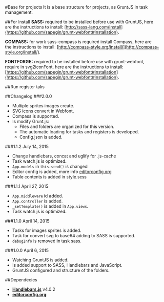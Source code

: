 #Base for projects
It is a base structure for projects, as GruntJS in task management.

##For Install
__SASS:__ required to be installed before use with GruntJS, here are the instructions to install: [http://sass-lang.com/install](https://github.com/sapegin/grunt-webfont#installation).

__COMPASS:__ for work sass-compass is required install Compass, here are the instructions to install: [http://compass-style.org/install/](http://compass-style.org/install/).

__FONTFORGE:__ required to be installed before use with grunt-webfont, require in svg2iconFont. here are the instructions to install: [https://github.com/sapegin/grunt-webfont#installation](https://github.com/sapegin/grunt-webfont#installation).

##Run register taks


##Changelog
###2.0.0
* Multiple sprites images create.
* SVG icons convert in Webfont.
* Compass is supported.
* Is modify Grunt.js:
  * Files and folders are organized for this version.
  * The automatic loading for tasks and registers is developed.
  * Config.json is added.

###1.1.2
July 14, 2015

* Change handlebars, concat and uglify for .js-cache
* Task watch.js is optimized.
* `App.models` in `this.send()` is changed
* Editor config is added, more info [editorconfig.org](http://editorconfig.org/)
* Table contents is added in style.scss

###1.1.1
April 27, 2015

* `App.middleware` id added.
* `App.controller` is added.
* `_setTemplate()` is added in `App.views`.
* Task watch.js is optimized.

###1.1.0
April 14, 2015

* Tasks for images sprites is added.
* Task for  convert svg to base64 adding to SASS is supported.
* `debugInfo` is removed in task sass.

###1.0.0
April 6, 2015

* Watching GruntJS is added.
* Is added support to SASS, Handlebars and JavaScript.
* GruntJS configured and structure of the folders.

##Dependecies
* __[Handlebars.js](https://github.com/wycats/handlebars.js/)__ v4.0.2
* __[editorconfig.org](http://editorconfig.org/)__
